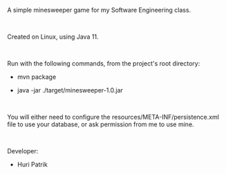 A simple minesweeper game for my Software Engineering class.

&nbsp;

Created on Linux, using Java 11.

&nbsp;

Run with the following commands, from the project's root directory:

* mvn package

* java -jar ./target/minesweeper-1.0.jar

&nbsp;

You will either need to configure the resources/META-INF/persistence.xml file to use your database,
or ask permission from me to use mine.


&nbsp;

Developer:

- Huri Patrik
